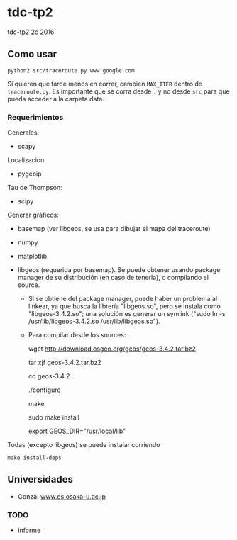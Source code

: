 # tdc-tp2
tdc-tp2 2c 2016

## Como usar

    python2 src/traceroute.py www.google.com

Si quieren que tarde menos en correr, cambien `MAX_ITER` dentro de `traceroute.py`. Es importante que se corra desde `.` y no desde `src` para que pueda acceder a la carpeta data.

### Requerimientos


Generales:

* scapy


Localizacion:

* pygeoip

Tau de Thompson:

* scipy


Generar gráficos:


* basemap (ver libgeos, se usa para dibujar el mapa del traceroute)

* numpy

* matplotlib

* libgeos (requerida por basemap). Se puede obtener usando package manager de su distribución (en caso de tenerla), o compilando el source.

    * Si se obtiene del package manager, puede haber un problema al linkear, ya que busca la librería "libgeos.so", pero se instala como "libgeos-3.4.2.so"; una solución es generar un symlink ("sudo ln -s /usr/lib/libgeos-3.4.2.so /usr/lib/libgeos.so").

    * Para compilar desde los sources:

        wget http://download.osgeo.org/geos/geos-3.4.2.tar.bz2

        tar xjf geos-3.4.2.tar.bz2

        cd geos-3.4.2

        ./configure
 
        make

        sudo make install

        export GEOS_DIR="/usr/local/lib"


Todas (excepto libgeos) se puede instalar corriendo

    make install-deps



## Universidades

* Gonza: www.es.osaka-u.ac.jp

### TODO

* informe

